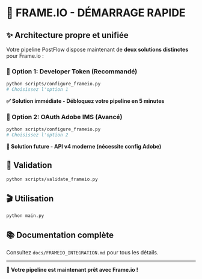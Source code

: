 # 🚀 FRAME.IO - DÉMARRAGE RAPIDE

## ✨ Architecture propre et unifiée

Votre pipeline PostFlow dispose maintenant de **deux solutions distinctes** pour Frame.io :

### 🎯 Option 1: Developer Token (Recommandé)
```bash
python scripts/configure_frameio.py
# Choisissez l'option 1
```
**✅ Solution immédiate - Débloquez votre pipeline en 5 minutes**

### 🔬 Option 2: OAuth Adobe IMS (Avancé) 
```bash
python scripts/configure_frameio.py
# Choisissez l'option 2
```
**🎯 Solution future - API v4 moderne (nécessite config Adobe)**

## 🧪 Validation
```bash
python scripts/validate_frameio.py
```

## 🎬 Utilisation
```bash
python main.py
```

## 📚 Documentation complète
Consultez `docs/FRAMEIO_INTEGRATION.md` pour tous les détails.

---

**🎉 Votre pipeline est maintenant prêt avec Frame.io !**
